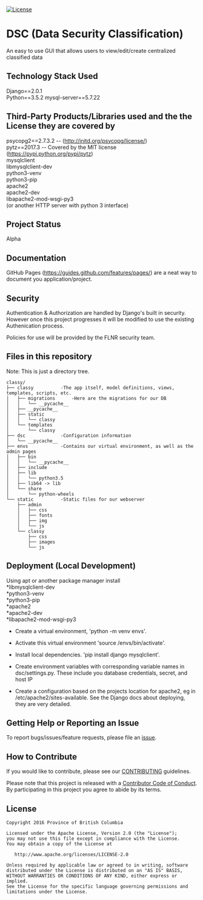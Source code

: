 
[![License](https://img.shields.io/badge/License-Apache%202.0-blue.svg)](LICENSE)


# DSC (Data Security Classification)
An easy to use GUI that allows users to view/edit/create centralized classified data

## Technology Stack Used
Django==2.0.1  
Python==3.5.2 
mysql-server==5.7.22 

## Third-Party Products/Libraries used and the the License they are covered by
psycopg2==2.7.3.2 -- (http://initd.org/psycopg/license/)  
pytz==2017.3 -- Covered by the MIT license (https://pypi.python.org/pypi/pytz)  
mysqlclient  
libmysqlclient-dev  
python3-venv  
python3-pip  
apache2  
apache2-dev  
libapache2-mod-wsgi-py3  
(or another HTTP server with python 3 interface)  

## Project Status
Alpha  

## Documentation

GitHub Pages (https://guides.github.com/features/pages/) are a neat way to document you application/project.

## Security  
Authentication & Authorization are handled by Django's built in security. However once this project progresses it will be modified to use the existing Authenication process. 

Policies for use will be provided by the FLNR security team.  

## Files in this repository
Note: This is just a directory tree.  
```
classy/	
├── classy			-The app itself, model definitions, views, templates, scripts, etc.
│   ├── migrations		-Here are the migrations for our DB
│   │   └── __pycache__
│   ├── __pycache__
│   ├── static
│   │   └── classy
│   └── templates
│       └── classy
├── dsc				-Configuration information
│   └── __pycache__
├── envs			-Contains our virtual environment, as well as the admin pages
│   ├── bin
│   │   └── __pycache__
│   ├── include
│   ├── lib
│   │   └── python3.5
│   ├── lib64 -> lib
│   └── share
│       └── python-wheels
└── static			-Static files for our webserver
    ├── admin
    │   ├── css
    │   ├── fonts
    │   ├── img
    │   └── js
    └── classy
        ├── css
        ├── images
        └── js
```

## Deployment (Local Development)

Using apt or another package manager install  
*libmysqlclient-dev  
*python3-venv  
*python3-pip  
*apache2  
*apache2-dev  
*libapache2-mod-wsgi-py3  

* Create a virtual environment, 'python -m venv envs'.  

* Activate this virtual environment 'source /envs/bin/activate'.  

* Install local dependencies. 'pip install django mysqlclient'.  
 
* Create environment variables with corresponding variable names in dsc/settings.py. These include you database credentials, secret, and host IP  

* Create a configuration based on the projects location for apache2, eg in /etc/apache2/sites-available. See the Django docs about deploying, they are very detailed.  

## Getting Help or Reporting an Issue

To report bugs/issues/feature requests, please file an [issue](../../issues).

## How to Contribute

If you would like to contribute, please see our [CONTRIBUTING](./CONTRIBUTING.md) guidelines.

Please note that this project is released with a [Contributor Code of Conduct](./CODE_OF_CONDUCT.md). 
By participating in this project you agree to abide by its terms.

## License

    Copyright 2016 Province of British Columbia

    Licensed under the Apache License, Version 2.0 (the "License");
    you may not use this file except in compliance with the License.
    You may obtain a copy of the License at

       http://www.apache.org/licenses/LICENSE-2.0

    Unless required by applicable law or agreed to in writing, software
    distributed under the License is distributed on an "AS IS" BASIS,
    WITHOUT WARRANTIES OR CONDITIONS OF ANY KIND, either express or implied.
    See the License for the specific language governing permissions and
    limitations under the License.
